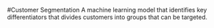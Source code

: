 #Customer Segmentation
A machine learning model that identifies key differentiators that divides customers into groups that can be targeted.
